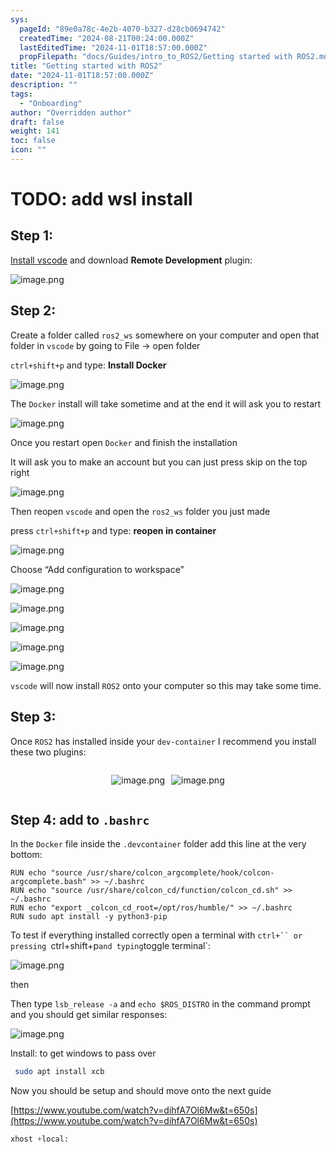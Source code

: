 ```yaml
---
sys:
  pageId: "89e0a78c-4e2b-4070-b327-d28cb0694742"
  createdTime: "2024-08-21T00:24:00.000Z"
  lastEditedTime: "2024-11-01T18:57:00.000Z"
  propFilepath: "docs/Guides/intro_to_ROS2/Getting started with ROS2.md"
title: "Getting started with ROS2"
date: "2024-11-01T18:57:00.000Z"
description: ""
tags:
  - "Onboarding"
author: "Overridden author"
draft: false
weight: 141
toc: false
icon: ""
---
```


# TODO: add wsl install

## Step 1:

[Install vscode](https://code.visualstudio.com/download) and download **Remote Development** plugin:

![image.png](https://prod-files-secure.s3.us-west-2.amazonaws.com/d518164a-d88e-44d1-a4ee-3adb3bd8bce0/efb52993-1881-4a40-b95e-6f020334f022/image.png?X-Amz-Algorithm=AWS4-HMAC-SHA256&X-Amz-Content-Sha256=UNSIGNED-PAYLOAD&X-Amz-Credential=ASIAZI2LB466WBOIPNH4%2F20250203%2Fus-west-2%2Fs3%2Faws4_request&X-Amz-Date=20250203T131445Z&X-Amz-Expires=3600&X-Amz-Security-Token=IQoJb3JpZ2luX2VjEP3%2F%2F%2F%2F%2F%2F%2F%2F%2F%2FwEaCXVzLXdlc3QtMiJHMEUCIQD81onYizLUhpi9s39OZ%2BktkO%2Bj%2BC8qJnmRDScyY5SSCQIgFdtR2nzTu5F3yXFkQBV1PkDK5zLaNPB6ohx96uTE0Ooq%2FwMIFhAAGgw2Mzc0MjMxODM4MDUiDAq8GVZMBkg69%2F0awircA1M%2F2Mou8LgRemYwFjoO7Zd2If3%2FzfmHHHAhd1h0Bb2jgCa8tspqKfsidwOlYnabi3i9RBDAWAz8hiZwR1YZ48tlqdljX2RS09FcmpGhGwLCkoqH%2FMe%2F2PImsCEfTBlBfMMNK1JZGUCoQJp%2FNbFpDRWXqaUWUhRO7h2D3B0SW1Kfj2BsKAfxkBv%2B0Yc0XvNHFvnmvdhXJUHGjcjRfCx%2BVq4VOM%2Bn6Mn%2F1jL8MLITKirzWgX%2BpBVPqaV9pLIyHJMnLWK4k3MduALhEHv%2FF4wCERskV5OGowk8wk7wD0rLzkgiJcAYJAVAQr%2BJ3VO4Dgvs5XumoUGzTXY7kpAtk4h9WfbXeTTeBZnt4F%2Bmqv55Ky4IN63OVd0qJDnEc4Dh3BImft4fFQiG8bZdC2nLf7w2yMpu8kAVRdpkbeiHq%2FSLdD6c9NUYqzwIBUiZMMn3Drn3EsRzhaNeErjce9Aq7KBd1h9ngYd9LpLvG2Ho6XiK9sKv9Axkv4xlCRcg92H5A9Cs2jFJTtwl3s%2BG5kwHrTFxpsx1WLYHPIUTqTgsUQGfxe5KIdyK5rP4dBIPnMsvKhFvzG31h%2BXaZ7zNQYhvkHjtIoQwPNlrS0XndLMeWaT7UZVfJVioAGkbAvLcs8wWML%2Fygr0GOqUBAQvIzNGtJEujXvaPWBsuQbJ3PSZCv6xwossMZozg0S2adDWEAZ23RYBAoh%2F691LqfBCQTynCp8%2B7y3%2F%2BYiDJLyjcKGn3%2FFKrWpAbDleOL4oioMHB7hRpKzNrfDQ%2Bj9zm9WEdV7mwDrggyY9YPWxbQwzacCloHkzSNccVi9wmn3wkAEWSOXLpkzuYUCe15FbZz%2BZ2dpW0BMHejefTSf00oL%2BPFsUf&X-Amz-Signature=e93106b93cae717521ae38b1c7aefaa1b6e0fb3218e233b065752c4eca37094d&X-Amz-SignedHeaders=host&x-id=GetObject)

## Step 2:

Create a folder called `ros2_ws` somewhere on your computer and open that folder in `vscode` by going to File → open folder 

`ctrl+shift+p` and type: **Install Docker**

![image.png](https://prod-files-secure.s3.us-west-2.amazonaws.com/d518164a-d88e-44d1-a4ee-3adb3bd8bce0/2269dc0e-1cd5-47ff-bceb-c04ad9b2eab0/image.png?X-Amz-Algorithm=AWS4-HMAC-SHA256&X-Amz-Content-Sha256=UNSIGNED-PAYLOAD&X-Amz-Credential=ASIAZI2LB466WBOIPNH4%2F20250203%2Fus-west-2%2Fs3%2Faws4_request&X-Amz-Date=20250203T131445Z&X-Amz-Expires=3600&X-Amz-Security-Token=IQoJb3JpZ2luX2VjEP3%2F%2F%2F%2F%2F%2F%2F%2F%2F%2FwEaCXVzLXdlc3QtMiJHMEUCIQD81onYizLUhpi9s39OZ%2BktkO%2Bj%2BC8qJnmRDScyY5SSCQIgFdtR2nzTu5F3yXFkQBV1PkDK5zLaNPB6ohx96uTE0Ooq%2FwMIFhAAGgw2Mzc0MjMxODM4MDUiDAq8GVZMBkg69%2F0awircA1M%2F2Mou8LgRemYwFjoO7Zd2If3%2FzfmHHHAhd1h0Bb2jgCa8tspqKfsidwOlYnabi3i9RBDAWAz8hiZwR1YZ48tlqdljX2RS09FcmpGhGwLCkoqH%2FMe%2F2PImsCEfTBlBfMMNK1JZGUCoQJp%2FNbFpDRWXqaUWUhRO7h2D3B0SW1Kfj2BsKAfxkBv%2B0Yc0XvNHFvnmvdhXJUHGjcjRfCx%2BVq4VOM%2Bn6Mn%2F1jL8MLITKirzWgX%2BpBVPqaV9pLIyHJMnLWK4k3MduALhEHv%2FF4wCERskV5OGowk8wk7wD0rLzkgiJcAYJAVAQr%2BJ3VO4Dgvs5XumoUGzTXY7kpAtk4h9WfbXeTTeBZnt4F%2Bmqv55Ky4IN63OVd0qJDnEc4Dh3BImft4fFQiG8bZdC2nLf7w2yMpu8kAVRdpkbeiHq%2FSLdD6c9NUYqzwIBUiZMMn3Drn3EsRzhaNeErjce9Aq7KBd1h9ngYd9LpLvG2Ho6XiK9sKv9Axkv4xlCRcg92H5A9Cs2jFJTtwl3s%2BG5kwHrTFxpsx1WLYHPIUTqTgsUQGfxe5KIdyK5rP4dBIPnMsvKhFvzG31h%2BXaZ7zNQYhvkHjtIoQwPNlrS0XndLMeWaT7UZVfJVioAGkbAvLcs8wWML%2Fygr0GOqUBAQvIzNGtJEujXvaPWBsuQbJ3PSZCv6xwossMZozg0S2adDWEAZ23RYBAoh%2F691LqfBCQTynCp8%2B7y3%2F%2BYiDJLyjcKGn3%2FFKrWpAbDleOL4oioMHB7hRpKzNrfDQ%2Bj9zm9WEdV7mwDrggyY9YPWxbQwzacCloHkzSNccVi9wmn3wkAEWSOXLpkzuYUCe15FbZz%2BZ2dpW0BMHejefTSf00oL%2BPFsUf&X-Amz-Signature=7efb9927a05393f05011714215d2ceb712250aa89ca16ddf5ef836b96323c427&X-Amz-SignedHeaders=host&x-id=GetObject)

The `Docker` install will take sometime and at the end it will ask you to restart

![image.png](https://prod-files-secure.s3.us-west-2.amazonaws.com/d518164a-d88e-44d1-a4ee-3adb3bd8bce0/ed233f78-be33-4b1f-b89c-9c346c0e961e/image.png?X-Amz-Algorithm=AWS4-HMAC-SHA256&X-Amz-Content-Sha256=UNSIGNED-PAYLOAD&X-Amz-Credential=ASIAZI2LB466WBOIPNH4%2F20250203%2Fus-west-2%2Fs3%2Faws4_request&X-Amz-Date=20250203T131445Z&X-Amz-Expires=3600&X-Amz-Security-Token=IQoJb3JpZ2luX2VjEP3%2F%2F%2F%2F%2F%2F%2F%2F%2F%2FwEaCXVzLXdlc3QtMiJHMEUCIQD81onYizLUhpi9s39OZ%2BktkO%2Bj%2BC8qJnmRDScyY5SSCQIgFdtR2nzTu5F3yXFkQBV1PkDK5zLaNPB6ohx96uTE0Ooq%2FwMIFhAAGgw2Mzc0MjMxODM4MDUiDAq8GVZMBkg69%2F0awircA1M%2F2Mou8LgRemYwFjoO7Zd2If3%2FzfmHHHAhd1h0Bb2jgCa8tspqKfsidwOlYnabi3i9RBDAWAz8hiZwR1YZ48tlqdljX2RS09FcmpGhGwLCkoqH%2FMe%2F2PImsCEfTBlBfMMNK1JZGUCoQJp%2FNbFpDRWXqaUWUhRO7h2D3B0SW1Kfj2BsKAfxkBv%2B0Yc0XvNHFvnmvdhXJUHGjcjRfCx%2BVq4VOM%2Bn6Mn%2F1jL8MLITKirzWgX%2BpBVPqaV9pLIyHJMnLWK4k3MduALhEHv%2FF4wCERskV5OGowk8wk7wD0rLzkgiJcAYJAVAQr%2BJ3VO4Dgvs5XumoUGzTXY7kpAtk4h9WfbXeTTeBZnt4F%2Bmqv55Ky4IN63OVd0qJDnEc4Dh3BImft4fFQiG8bZdC2nLf7w2yMpu8kAVRdpkbeiHq%2FSLdD6c9NUYqzwIBUiZMMn3Drn3EsRzhaNeErjce9Aq7KBd1h9ngYd9LpLvG2Ho6XiK9sKv9Axkv4xlCRcg92H5A9Cs2jFJTtwl3s%2BG5kwHrTFxpsx1WLYHPIUTqTgsUQGfxe5KIdyK5rP4dBIPnMsvKhFvzG31h%2BXaZ7zNQYhvkHjtIoQwPNlrS0XndLMeWaT7UZVfJVioAGkbAvLcs8wWML%2Fygr0GOqUBAQvIzNGtJEujXvaPWBsuQbJ3PSZCv6xwossMZozg0S2adDWEAZ23RYBAoh%2F691LqfBCQTynCp8%2B7y3%2F%2BYiDJLyjcKGn3%2FFKrWpAbDleOL4oioMHB7hRpKzNrfDQ%2Bj9zm9WEdV7mwDrggyY9YPWxbQwzacCloHkzSNccVi9wmn3wkAEWSOXLpkzuYUCe15FbZz%2BZ2dpW0BMHejefTSf00oL%2BPFsUf&X-Amz-Signature=11b5b7b8a6ffa95447d857ce431373e6db4a55ea1eeba8e13a00844100000aad&X-Amz-SignedHeaders=host&x-id=GetObject)

Once you restart open `Docker` and finish the installation

It will ask you to make an account but you can just press skip on the top right

![image.png](https://prod-files-secure.s3.us-west-2.amazonaws.com/d518164a-d88e-44d1-a4ee-3adb3bd8bce0/21010ad9-1659-4fd9-9f59-9932a09b2a3d/image.png?X-Amz-Algorithm=AWS4-HMAC-SHA256&X-Amz-Content-Sha256=UNSIGNED-PAYLOAD&X-Amz-Credential=ASIAZI2LB466WBOIPNH4%2F20250203%2Fus-west-2%2Fs3%2Faws4_request&X-Amz-Date=20250203T131445Z&X-Amz-Expires=3600&X-Amz-Security-Token=IQoJb3JpZ2luX2VjEP3%2F%2F%2F%2F%2F%2F%2F%2F%2F%2FwEaCXVzLXdlc3QtMiJHMEUCIQD81onYizLUhpi9s39OZ%2BktkO%2Bj%2BC8qJnmRDScyY5SSCQIgFdtR2nzTu5F3yXFkQBV1PkDK5zLaNPB6ohx96uTE0Ooq%2FwMIFhAAGgw2Mzc0MjMxODM4MDUiDAq8GVZMBkg69%2F0awircA1M%2F2Mou8LgRemYwFjoO7Zd2If3%2FzfmHHHAhd1h0Bb2jgCa8tspqKfsidwOlYnabi3i9RBDAWAz8hiZwR1YZ48tlqdljX2RS09FcmpGhGwLCkoqH%2FMe%2F2PImsCEfTBlBfMMNK1JZGUCoQJp%2FNbFpDRWXqaUWUhRO7h2D3B0SW1Kfj2BsKAfxkBv%2B0Yc0XvNHFvnmvdhXJUHGjcjRfCx%2BVq4VOM%2Bn6Mn%2F1jL8MLITKirzWgX%2BpBVPqaV9pLIyHJMnLWK4k3MduALhEHv%2FF4wCERskV5OGowk8wk7wD0rLzkgiJcAYJAVAQr%2BJ3VO4Dgvs5XumoUGzTXY7kpAtk4h9WfbXeTTeBZnt4F%2Bmqv55Ky4IN63OVd0qJDnEc4Dh3BImft4fFQiG8bZdC2nLf7w2yMpu8kAVRdpkbeiHq%2FSLdD6c9NUYqzwIBUiZMMn3Drn3EsRzhaNeErjce9Aq7KBd1h9ngYd9LpLvG2Ho6XiK9sKv9Axkv4xlCRcg92H5A9Cs2jFJTtwl3s%2BG5kwHrTFxpsx1WLYHPIUTqTgsUQGfxe5KIdyK5rP4dBIPnMsvKhFvzG31h%2BXaZ7zNQYhvkHjtIoQwPNlrS0XndLMeWaT7UZVfJVioAGkbAvLcs8wWML%2Fygr0GOqUBAQvIzNGtJEujXvaPWBsuQbJ3PSZCv6xwossMZozg0S2adDWEAZ23RYBAoh%2F691LqfBCQTynCp8%2B7y3%2F%2BYiDJLyjcKGn3%2FFKrWpAbDleOL4oioMHB7hRpKzNrfDQ%2Bj9zm9WEdV7mwDrggyY9YPWxbQwzacCloHkzSNccVi9wmn3wkAEWSOXLpkzuYUCe15FbZz%2BZ2dpW0BMHejefTSf00oL%2BPFsUf&X-Amz-Signature=b2568912f9f832a659e4f4ac301eb35408a3a7aa274b3614738ccb50e49e2a5d&X-Amz-SignedHeaders=host&x-id=GetObject)

Then reopen `vscode` and open the `ros2_ws` folder you just made

press `ctrl+shift+p` and type: **reopen in container**

![image.png](https://prod-files-secure.s3.us-west-2.amazonaws.com/d518164a-d88e-44d1-a4ee-3adb3bd8bce0/4e93b8c2-41ad-488c-8095-c74205196118/image.png?X-Amz-Algorithm=AWS4-HMAC-SHA256&X-Amz-Content-Sha256=UNSIGNED-PAYLOAD&X-Amz-Credential=ASIAZI2LB466WBOIPNH4%2F20250203%2Fus-west-2%2Fs3%2Faws4_request&X-Amz-Date=20250203T131445Z&X-Amz-Expires=3600&X-Amz-Security-Token=IQoJb3JpZ2luX2VjEP3%2F%2F%2F%2F%2F%2F%2F%2F%2F%2FwEaCXVzLXdlc3QtMiJHMEUCIQD81onYizLUhpi9s39OZ%2BktkO%2Bj%2BC8qJnmRDScyY5SSCQIgFdtR2nzTu5F3yXFkQBV1PkDK5zLaNPB6ohx96uTE0Ooq%2FwMIFhAAGgw2Mzc0MjMxODM4MDUiDAq8GVZMBkg69%2F0awircA1M%2F2Mou8LgRemYwFjoO7Zd2If3%2FzfmHHHAhd1h0Bb2jgCa8tspqKfsidwOlYnabi3i9RBDAWAz8hiZwR1YZ48tlqdljX2RS09FcmpGhGwLCkoqH%2FMe%2F2PImsCEfTBlBfMMNK1JZGUCoQJp%2FNbFpDRWXqaUWUhRO7h2D3B0SW1Kfj2BsKAfxkBv%2B0Yc0XvNHFvnmvdhXJUHGjcjRfCx%2BVq4VOM%2Bn6Mn%2F1jL8MLITKirzWgX%2BpBVPqaV9pLIyHJMnLWK4k3MduALhEHv%2FF4wCERskV5OGowk8wk7wD0rLzkgiJcAYJAVAQr%2BJ3VO4Dgvs5XumoUGzTXY7kpAtk4h9WfbXeTTeBZnt4F%2Bmqv55Ky4IN63OVd0qJDnEc4Dh3BImft4fFQiG8bZdC2nLf7w2yMpu8kAVRdpkbeiHq%2FSLdD6c9NUYqzwIBUiZMMn3Drn3EsRzhaNeErjce9Aq7KBd1h9ngYd9LpLvG2Ho6XiK9sKv9Axkv4xlCRcg92H5A9Cs2jFJTtwl3s%2BG5kwHrTFxpsx1WLYHPIUTqTgsUQGfxe5KIdyK5rP4dBIPnMsvKhFvzG31h%2BXaZ7zNQYhvkHjtIoQwPNlrS0XndLMeWaT7UZVfJVioAGkbAvLcs8wWML%2Fygr0GOqUBAQvIzNGtJEujXvaPWBsuQbJ3PSZCv6xwossMZozg0S2adDWEAZ23RYBAoh%2F691LqfBCQTynCp8%2B7y3%2F%2BYiDJLyjcKGn3%2FFKrWpAbDleOL4oioMHB7hRpKzNrfDQ%2Bj9zm9WEdV7mwDrggyY9YPWxbQwzacCloHkzSNccVi9wmn3wkAEWSOXLpkzuYUCe15FbZz%2BZ2dpW0BMHejefTSf00oL%2BPFsUf&X-Amz-Signature=cbe13092e79c7a84c94194f9b07e4829cf96ef5969bbcba8349981c09c9cad84&X-Amz-SignedHeaders=host&x-id=GetObject)

Choose “Add configuration to workspace”

![image.png](https://prod-files-secure.s3.us-west-2.amazonaws.com/d518164a-d88e-44d1-a4ee-3adb3bd8bce0/9560b282-5060-4989-ba37-97e7b2c22476/image.png?X-Amz-Algorithm=AWS4-HMAC-SHA256&X-Amz-Content-Sha256=UNSIGNED-PAYLOAD&X-Amz-Credential=ASIAZI2LB466WBOIPNH4%2F20250203%2Fus-west-2%2Fs3%2Faws4_request&X-Amz-Date=20250203T131445Z&X-Amz-Expires=3600&X-Amz-Security-Token=IQoJb3JpZ2luX2VjEP3%2F%2F%2F%2F%2F%2F%2F%2F%2F%2FwEaCXVzLXdlc3QtMiJHMEUCIQD81onYizLUhpi9s39OZ%2BktkO%2Bj%2BC8qJnmRDScyY5SSCQIgFdtR2nzTu5F3yXFkQBV1PkDK5zLaNPB6ohx96uTE0Ooq%2FwMIFhAAGgw2Mzc0MjMxODM4MDUiDAq8GVZMBkg69%2F0awircA1M%2F2Mou8LgRemYwFjoO7Zd2If3%2FzfmHHHAhd1h0Bb2jgCa8tspqKfsidwOlYnabi3i9RBDAWAz8hiZwR1YZ48tlqdljX2RS09FcmpGhGwLCkoqH%2FMe%2F2PImsCEfTBlBfMMNK1JZGUCoQJp%2FNbFpDRWXqaUWUhRO7h2D3B0SW1Kfj2BsKAfxkBv%2B0Yc0XvNHFvnmvdhXJUHGjcjRfCx%2BVq4VOM%2Bn6Mn%2F1jL8MLITKirzWgX%2BpBVPqaV9pLIyHJMnLWK4k3MduALhEHv%2FF4wCERskV5OGowk8wk7wD0rLzkgiJcAYJAVAQr%2BJ3VO4Dgvs5XumoUGzTXY7kpAtk4h9WfbXeTTeBZnt4F%2Bmqv55Ky4IN63OVd0qJDnEc4Dh3BImft4fFQiG8bZdC2nLf7w2yMpu8kAVRdpkbeiHq%2FSLdD6c9NUYqzwIBUiZMMn3Drn3EsRzhaNeErjce9Aq7KBd1h9ngYd9LpLvG2Ho6XiK9sKv9Axkv4xlCRcg92H5A9Cs2jFJTtwl3s%2BG5kwHrTFxpsx1WLYHPIUTqTgsUQGfxe5KIdyK5rP4dBIPnMsvKhFvzG31h%2BXaZ7zNQYhvkHjtIoQwPNlrS0XndLMeWaT7UZVfJVioAGkbAvLcs8wWML%2Fygr0GOqUBAQvIzNGtJEujXvaPWBsuQbJ3PSZCv6xwossMZozg0S2adDWEAZ23RYBAoh%2F691LqfBCQTynCp8%2B7y3%2F%2BYiDJLyjcKGn3%2FFKrWpAbDleOL4oioMHB7hRpKzNrfDQ%2Bj9zm9WEdV7mwDrggyY9YPWxbQwzacCloHkzSNccVi9wmn3wkAEWSOXLpkzuYUCe15FbZz%2BZ2dpW0BMHejefTSf00oL%2BPFsUf&X-Amz-Signature=14929540b16cfcffd80f26cfb65bb0e1505989f035c0634b52630039ef8f0029&X-Amz-SignedHeaders=host&x-id=GetObject)

![image.png](https://prod-files-secure.s3.us-west-2.amazonaws.com/d518164a-d88e-44d1-a4ee-3adb3bd8bce0/2ee63f81-886b-48e8-a553-dc6e5eac99e4/image.png?X-Amz-Algorithm=AWS4-HMAC-SHA256&X-Amz-Content-Sha256=UNSIGNED-PAYLOAD&X-Amz-Credential=ASIAZI2LB466WBOIPNH4%2F20250203%2Fus-west-2%2Fs3%2Faws4_request&X-Amz-Date=20250203T131445Z&X-Amz-Expires=3600&X-Amz-Security-Token=IQoJb3JpZ2luX2VjEP3%2F%2F%2F%2F%2F%2F%2F%2F%2F%2FwEaCXVzLXdlc3QtMiJHMEUCIQD81onYizLUhpi9s39OZ%2BktkO%2Bj%2BC8qJnmRDScyY5SSCQIgFdtR2nzTu5F3yXFkQBV1PkDK5zLaNPB6ohx96uTE0Ooq%2FwMIFhAAGgw2Mzc0MjMxODM4MDUiDAq8GVZMBkg69%2F0awircA1M%2F2Mou8LgRemYwFjoO7Zd2If3%2FzfmHHHAhd1h0Bb2jgCa8tspqKfsidwOlYnabi3i9RBDAWAz8hiZwR1YZ48tlqdljX2RS09FcmpGhGwLCkoqH%2FMe%2F2PImsCEfTBlBfMMNK1JZGUCoQJp%2FNbFpDRWXqaUWUhRO7h2D3B0SW1Kfj2BsKAfxkBv%2B0Yc0XvNHFvnmvdhXJUHGjcjRfCx%2BVq4VOM%2Bn6Mn%2F1jL8MLITKirzWgX%2BpBVPqaV9pLIyHJMnLWK4k3MduALhEHv%2FF4wCERskV5OGowk8wk7wD0rLzkgiJcAYJAVAQr%2BJ3VO4Dgvs5XumoUGzTXY7kpAtk4h9WfbXeTTeBZnt4F%2Bmqv55Ky4IN63OVd0qJDnEc4Dh3BImft4fFQiG8bZdC2nLf7w2yMpu8kAVRdpkbeiHq%2FSLdD6c9NUYqzwIBUiZMMn3Drn3EsRzhaNeErjce9Aq7KBd1h9ngYd9LpLvG2Ho6XiK9sKv9Axkv4xlCRcg92H5A9Cs2jFJTtwl3s%2BG5kwHrTFxpsx1WLYHPIUTqTgsUQGfxe5KIdyK5rP4dBIPnMsvKhFvzG31h%2BXaZ7zNQYhvkHjtIoQwPNlrS0XndLMeWaT7UZVfJVioAGkbAvLcs8wWML%2Fygr0GOqUBAQvIzNGtJEujXvaPWBsuQbJ3PSZCv6xwossMZozg0S2adDWEAZ23RYBAoh%2F691LqfBCQTynCp8%2B7y3%2F%2BYiDJLyjcKGn3%2FFKrWpAbDleOL4oioMHB7hRpKzNrfDQ%2Bj9zm9WEdV7mwDrggyY9YPWxbQwzacCloHkzSNccVi9wmn3wkAEWSOXLpkzuYUCe15FbZz%2BZ2dpW0BMHejefTSf00oL%2BPFsUf&X-Amz-Signature=593ef2023b12add2b4085585d6a4aa08f3d3f4049b146beaa163cf71bb0da5b3&X-Amz-SignedHeaders=host&x-id=GetObject)

![image.png](https://prod-files-secure.s3.us-west-2.amazonaws.com/d518164a-d88e-44d1-a4ee-3adb3bd8bce0/ae1580b2-b048-407e-aed9-b584224a7a04/image.png?X-Amz-Algorithm=AWS4-HMAC-SHA256&X-Amz-Content-Sha256=UNSIGNED-PAYLOAD&X-Amz-Credential=ASIAZI2LB466WBOIPNH4%2F20250203%2Fus-west-2%2Fs3%2Faws4_request&X-Amz-Date=20250203T131445Z&X-Amz-Expires=3600&X-Amz-Security-Token=IQoJb3JpZ2luX2VjEP3%2F%2F%2F%2F%2F%2F%2F%2F%2F%2FwEaCXVzLXdlc3QtMiJHMEUCIQD81onYizLUhpi9s39OZ%2BktkO%2Bj%2BC8qJnmRDScyY5SSCQIgFdtR2nzTu5F3yXFkQBV1PkDK5zLaNPB6ohx96uTE0Ooq%2FwMIFhAAGgw2Mzc0MjMxODM4MDUiDAq8GVZMBkg69%2F0awircA1M%2F2Mou8LgRemYwFjoO7Zd2If3%2FzfmHHHAhd1h0Bb2jgCa8tspqKfsidwOlYnabi3i9RBDAWAz8hiZwR1YZ48tlqdljX2RS09FcmpGhGwLCkoqH%2FMe%2F2PImsCEfTBlBfMMNK1JZGUCoQJp%2FNbFpDRWXqaUWUhRO7h2D3B0SW1Kfj2BsKAfxkBv%2B0Yc0XvNHFvnmvdhXJUHGjcjRfCx%2BVq4VOM%2Bn6Mn%2F1jL8MLITKirzWgX%2BpBVPqaV9pLIyHJMnLWK4k3MduALhEHv%2FF4wCERskV5OGowk8wk7wD0rLzkgiJcAYJAVAQr%2BJ3VO4Dgvs5XumoUGzTXY7kpAtk4h9WfbXeTTeBZnt4F%2Bmqv55Ky4IN63OVd0qJDnEc4Dh3BImft4fFQiG8bZdC2nLf7w2yMpu8kAVRdpkbeiHq%2FSLdD6c9NUYqzwIBUiZMMn3Drn3EsRzhaNeErjce9Aq7KBd1h9ngYd9LpLvG2Ho6XiK9sKv9Axkv4xlCRcg92H5A9Cs2jFJTtwl3s%2BG5kwHrTFxpsx1WLYHPIUTqTgsUQGfxe5KIdyK5rP4dBIPnMsvKhFvzG31h%2BXaZ7zNQYhvkHjtIoQwPNlrS0XndLMeWaT7UZVfJVioAGkbAvLcs8wWML%2Fygr0GOqUBAQvIzNGtJEujXvaPWBsuQbJ3PSZCv6xwossMZozg0S2adDWEAZ23RYBAoh%2F691LqfBCQTynCp8%2B7y3%2F%2BYiDJLyjcKGn3%2FFKrWpAbDleOL4oioMHB7hRpKzNrfDQ%2Bj9zm9WEdV7mwDrggyY9YPWxbQwzacCloHkzSNccVi9wmn3wkAEWSOXLpkzuYUCe15FbZz%2BZ2dpW0BMHejefTSf00oL%2BPFsUf&X-Amz-Signature=c095954b04bd6f06637d1b6b993cd059544b472d9b5dacac49e32c68ae5ad723&X-Amz-SignedHeaders=host&x-id=GetObject)

![image.png](https://prod-files-secure.s3.us-west-2.amazonaws.com/d518164a-d88e-44d1-a4ee-3adb3bd8bce0/53255b28-f75e-430f-b9e3-c0ac8577e42b/image.png?X-Amz-Algorithm=AWS4-HMAC-SHA256&X-Amz-Content-Sha256=UNSIGNED-PAYLOAD&X-Amz-Credential=ASIAZI2LB466WBOIPNH4%2F20250203%2Fus-west-2%2Fs3%2Faws4_request&X-Amz-Date=20250203T131445Z&X-Amz-Expires=3600&X-Amz-Security-Token=IQoJb3JpZ2luX2VjEP3%2F%2F%2F%2F%2F%2F%2F%2F%2F%2FwEaCXVzLXdlc3QtMiJHMEUCIQD81onYizLUhpi9s39OZ%2BktkO%2Bj%2BC8qJnmRDScyY5SSCQIgFdtR2nzTu5F3yXFkQBV1PkDK5zLaNPB6ohx96uTE0Ooq%2FwMIFhAAGgw2Mzc0MjMxODM4MDUiDAq8GVZMBkg69%2F0awircA1M%2F2Mou8LgRemYwFjoO7Zd2If3%2FzfmHHHAhd1h0Bb2jgCa8tspqKfsidwOlYnabi3i9RBDAWAz8hiZwR1YZ48tlqdljX2RS09FcmpGhGwLCkoqH%2FMe%2F2PImsCEfTBlBfMMNK1JZGUCoQJp%2FNbFpDRWXqaUWUhRO7h2D3B0SW1Kfj2BsKAfxkBv%2B0Yc0XvNHFvnmvdhXJUHGjcjRfCx%2BVq4VOM%2Bn6Mn%2F1jL8MLITKirzWgX%2BpBVPqaV9pLIyHJMnLWK4k3MduALhEHv%2FF4wCERskV5OGowk8wk7wD0rLzkgiJcAYJAVAQr%2BJ3VO4Dgvs5XumoUGzTXY7kpAtk4h9WfbXeTTeBZnt4F%2Bmqv55Ky4IN63OVd0qJDnEc4Dh3BImft4fFQiG8bZdC2nLf7w2yMpu8kAVRdpkbeiHq%2FSLdD6c9NUYqzwIBUiZMMn3Drn3EsRzhaNeErjce9Aq7KBd1h9ngYd9LpLvG2Ho6XiK9sKv9Axkv4xlCRcg92H5A9Cs2jFJTtwl3s%2BG5kwHrTFxpsx1WLYHPIUTqTgsUQGfxe5KIdyK5rP4dBIPnMsvKhFvzG31h%2BXaZ7zNQYhvkHjtIoQwPNlrS0XndLMeWaT7UZVfJVioAGkbAvLcs8wWML%2Fygr0GOqUBAQvIzNGtJEujXvaPWBsuQbJ3PSZCv6xwossMZozg0S2adDWEAZ23RYBAoh%2F691LqfBCQTynCp8%2B7y3%2F%2BYiDJLyjcKGn3%2FFKrWpAbDleOL4oioMHB7hRpKzNrfDQ%2Bj9zm9WEdV7mwDrggyY9YPWxbQwzacCloHkzSNccVi9wmn3wkAEWSOXLpkzuYUCe15FbZz%2BZ2dpW0BMHejefTSf00oL%2BPFsUf&X-Amz-Signature=05cca26f5a8884453d3c7f71015ab33f1087250fa7153f35ddd71ee241958f02&X-Amz-SignedHeaders=host&x-id=GetObject)

![image.png](https://prod-files-secure.s3.us-west-2.amazonaws.com/d518164a-d88e-44d1-a4ee-3adb3bd8bce0/7c562767-5af9-4ffb-97d1-327bcdf4ee00/image.png?X-Amz-Algorithm=AWS4-HMAC-SHA256&X-Amz-Content-Sha256=UNSIGNED-PAYLOAD&X-Amz-Credential=ASIAZI2LB466WBOIPNH4%2F20250203%2Fus-west-2%2Fs3%2Faws4_request&X-Amz-Date=20250203T131445Z&X-Amz-Expires=3600&X-Amz-Security-Token=IQoJb3JpZ2luX2VjEP3%2F%2F%2F%2F%2F%2F%2F%2F%2F%2FwEaCXVzLXdlc3QtMiJHMEUCIQD81onYizLUhpi9s39OZ%2BktkO%2Bj%2BC8qJnmRDScyY5SSCQIgFdtR2nzTu5F3yXFkQBV1PkDK5zLaNPB6ohx96uTE0Ooq%2FwMIFhAAGgw2Mzc0MjMxODM4MDUiDAq8GVZMBkg69%2F0awircA1M%2F2Mou8LgRemYwFjoO7Zd2If3%2FzfmHHHAhd1h0Bb2jgCa8tspqKfsidwOlYnabi3i9RBDAWAz8hiZwR1YZ48tlqdljX2RS09FcmpGhGwLCkoqH%2FMe%2F2PImsCEfTBlBfMMNK1JZGUCoQJp%2FNbFpDRWXqaUWUhRO7h2D3B0SW1Kfj2BsKAfxkBv%2B0Yc0XvNHFvnmvdhXJUHGjcjRfCx%2BVq4VOM%2Bn6Mn%2F1jL8MLITKirzWgX%2BpBVPqaV9pLIyHJMnLWK4k3MduALhEHv%2FF4wCERskV5OGowk8wk7wD0rLzkgiJcAYJAVAQr%2BJ3VO4Dgvs5XumoUGzTXY7kpAtk4h9WfbXeTTeBZnt4F%2Bmqv55Ky4IN63OVd0qJDnEc4Dh3BImft4fFQiG8bZdC2nLf7w2yMpu8kAVRdpkbeiHq%2FSLdD6c9NUYqzwIBUiZMMn3Drn3EsRzhaNeErjce9Aq7KBd1h9ngYd9LpLvG2Ho6XiK9sKv9Axkv4xlCRcg92H5A9Cs2jFJTtwl3s%2BG5kwHrTFxpsx1WLYHPIUTqTgsUQGfxe5KIdyK5rP4dBIPnMsvKhFvzG31h%2BXaZ7zNQYhvkHjtIoQwPNlrS0XndLMeWaT7UZVfJVioAGkbAvLcs8wWML%2Fygr0GOqUBAQvIzNGtJEujXvaPWBsuQbJ3PSZCv6xwossMZozg0S2adDWEAZ23RYBAoh%2F691LqfBCQTynCp8%2B7y3%2F%2BYiDJLyjcKGn3%2FFKrWpAbDleOL4oioMHB7hRpKzNrfDQ%2Bj9zm9WEdV7mwDrggyY9YPWxbQwzacCloHkzSNccVi9wmn3wkAEWSOXLpkzuYUCe15FbZz%2BZ2dpW0BMHejefTSf00oL%2BPFsUf&X-Amz-Signature=cd9558bbc61233eb3f82d16bccb3333e2a3aa39a0d7bd4f18da40604fb565321&X-Amz-SignedHeaders=host&x-id=GetObject)

`vscode` will now install `ROS2` onto your computer so this may take some time.

## Step 3:

Once `ROS2` has installed inside your `dev-container` I recommend you install these two plugins:

<div style="display: flex;flex-direction: row; column-gap:10px; max-width: 630px;justify-content: center;">
<div>

![image.png](https://prod-files-secure.s3.us-west-2.amazonaws.com/d518164a-d88e-44d1-a4ee-3adb3bd8bce0/3fc3d550-5a54-4ba1-ba6b-faa01cdb7369/image.png?X-Amz-Algorithm=AWS4-HMAC-SHA256&X-Amz-Content-Sha256=UNSIGNED-PAYLOAD&X-Amz-Credential=ASIAZI2LB4663EYPDR5X%2F20250203%2Fus-west-2%2Fs3%2Faws4_request&X-Amz-Date=20250203T131449Z&X-Amz-Expires=3600&X-Amz-Security-Token=IQoJb3JpZ2luX2VjEP3%2F%2F%2F%2F%2F%2F%2F%2F%2F%2FwEaCXVzLXdlc3QtMiJHMEUCIBJI5lpA5NsZ0OiWB7RLShPxj9zl%2FbXE5S1vXNasR9IbAiEApmxaOkh6KBJMxyNF5WNRzK2cVg0LSDDDDhpUsHkkxk0q%2FwMIFhAAGgw2Mzc0MjMxODM4MDUiDDw2C6ZnjB91dX9zpSrcAzxUlrAr02WvQ0x5J9APHMeyt9qMzBjFCMCiHpMcb2IoqjbFZXjtpCV59OHin0auhxPGoHzIAWpnRRdhnNOln4TYpLafNzpPXP%2FHUK1rwUi%2BFtefZoB3IrrTGAFpz0Qr7iZoYVwIgO%2Bud9gzzQjtBv4hitLVwi9J9QgJT1HRjtRKDR8KuC32a0PGooTgT0BMf%2BygWc5UAIl7X%2BXRjMhst6bw9EJbcOyXZxEYJJe%2B4STKS%2B%2FB1IZrpk4mm%2BNwKkPNai60%2BfsnOy8ygbQwFTu4Q0gmzdyzaj%2BHdiiKVISMOe7xSr1UPzKa7XLvAj8Uwss8aL9AF2Jzp6UsoPOqq871nBbfdN6QGyasJtZkbyjWY44xm%2FI3YQTyrPidD8br8fOIlqbjas1BdZliCTBWuohDCXHL9TTtX%2BGeoHc0dKOXTmciKR2AulHOGe65sEIIsX1q3%2FRigw6a2bJt0cgW6ItrCjphfy2E286X8iN8MO9vDZH7UzwhmVKvKU0NVKpENMClLAHM4AyNN8oDzikKBAAd%2Br%2B0gC9S66GnN%2FQKkdsmzzCLo5mr0UONXSrCGWALDJ9uhv0jpJOH9ktYYPUs%2Fy6v%2BIJBkPwpOR4ukSkIz7re252seQDAeX4FYz0AgRgZMNDygr0GOqUBO%2FKJi1IsETwvY26jGU2UrQh71%2BvCckkHYFBHwHummSOzq6Ct8AQS5kxD%2Bh4IUy4%2B2%2FDelLPo8DnLcRz1f4nOfcq3hGSLteIFPIlZgzoXycWIJzgsTd8ImbLjxWEKPFya0FXMGg1IfmwSlEfIisaSGkyJhpvao%2Fkf%2F8vRp5PsZu8axnGpCaIbWW4FYVoFhkfv0KQDS6dwLErH49LoOI5iUfmj0FP5&X-Amz-Signature=2461532e5e568b5f6f30defd933ca7ff6ce6828015e0a2481f7b1e8eff9a4516&X-Amz-SignedHeaders=host&x-id=GetObject)

</div>
<div>

![image.png](https://prod-files-secure.s3.us-west-2.amazonaws.com/d518164a-d88e-44d1-a4ee-3adb3bd8bce0/d994cc66-13c2-4093-a5a3-f84cf4601a82/image.png?X-Amz-Algorithm=AWS4-HMAC-SHA256&X-Amz-Content-Sha256=UNSIGNED-PAYLOAD&X-Amz-Credential=ASIAZI2LB4667KDAF22V%2F20250203%2Fus-west-2%2Fs3%2Faws4_request&X-Amz-Date=20250203T131450Z&X-Amz-Expires=3600&X-Amz-Security-Token=IQoJb3JpZ2luX2VjEP3%2F%2F%2F%2F%2F%2F%2F%2F%2F%2FwEaCXVzLXdlc3QtMiJHMEUCIEo98C2GwRIZ09FaxQjHqU6irbVZME6%2F%2FJEfiWFq3kX7AiEA5geaG5p%2BGhrFmPM2Dpu%2F3iALN2NzTfBCy0%2B%2FyZJ8HxEq%2FwMIFhAAGgw2Mzc0MjMxODM4MDUiDCigo5fVGqIm%2BQRuGSrcA5p5brnAF3hIDMlBIzOgygG1npJWXKujxDQ1rUAv%2F4gQmBkgMmDAzayhVUW2lMdsiOcK2ctXJrlU8nS5eAt%2B153zjjhJISeYZEW6vRCk0XIo1ut8LrElDIsd6O5An0R7rcIbbiugTZl9iRlmp9SnFcQdUy9gfJvbb5Zo%2FIIIaguBoV11ibe4OhY%2BDDe%2FFNe4jXXuve%2BcY45AtOTlKc%2BNVfBIA2FK%2FXy9SilvL69F518xMIFoM3RBSpx6XIVuGYcSj73gMrx9KCoNb3fs%2FJkJAB9kXGuvZ%2BsS6piudR2dZ%2FFu6QsQjOEhwmjPK04IhF3rBYTNg%2B3CFzOODYXydTWVaT5SDL%2Bgw%2BxpO3WXHMeQOnrcMXqRNHBa71gr7MuKZC3sZugMDEw0mn42bcvno5wpjO6bAcT55hAJqamjXkQLj9An1Hs3I7P41r5E%2FWKQ5mztlHAawb6ykihKF355YYnBgz7mm1PptRCeBv9uPKf%2BrawLM%2Fd3qgduyX42R1M2blTj9xYnnYJXFcfZ30dXcoLeVV79KzHOhjS24QuV3BnOLzWOZEe%2BUzl1bm%2B59RI4vhZ0s40ZhsrDECCbz8KLBqchGIDvDkc%2BEQvKyGLaCEcZffnTS212WQBDRo6lbaY7MKnygr0GOqUBWBZQ1auvejjvoe7552lGEhNx9DiIJz%2BWWVcZmepb%2Bd%2F8gYVapyFAqC3QEx%2FP4UN%2BMQjETaE6%2FyHjz9OMWt12SksszZdLM8zdgesZ5XI4TpDDaNmqK4MZZuhLCfcEepxMwzktWl%2BssYdR1cFqQluAEh8NLPUZYLGJuYOnHoQ8eK3ss7nQA%2BQLKMeqeo8BulM2uo0WCPjEA%2FmivR6W8mNPUuRlb8g0&X-Amz-Signature=7b1b2ae9e54269ae9cafec7c5255d857775c573c76ad90d2b4cb64bae53f9160&X-Amz-SignedHeaders=host&x-id=GetObject)

</div>
</div>

## Step 4: add to `.bashrc`

In the `Docker` file inside the `.devcontainer` folder add this line at the very bottom: 

```docker
RUN echo "source /usr/share/colcon_argcomplete/hook/colcon-argcomplete.bash" >> ~/.bashrc
RUN echo "source /usr/share/colcon_cd/function/colcon_cd.sh" >> ~/.bashrc
RUN echo "export _colcon_cd_root=/opt/ros/humble/" >> ~/.bashrc
RUN sudo apt install -y python3-pip 
```

To test if everything installed correctly open a terminal with `ctrl+`` or pressing `ctrl+shift+p` and typing `toggle terminal`:

![image.png](https://prod-files-secure.s3.us-west-2.amazonaws.com/d518164a-d88e-44d1-a4ee-3adb3bd8bce0/6a4943d8-b04e-4c02-9a58-775f3384d1a5/image.png?X-Amz-Algorithm=AWS4-HMAC-SHA256&X-Amz-Content-Sha256=UNSIGNED-PAYLOAD&X-Amz-Credential=ASIAZI2LB466WBOIPNH4%2F20250203%2Fus-west-2%2Fs3%2Faws4_request&X-Amz-Date=20250203T131445Z&X-Amz-Expires=3600&X-Amz-Security-Token=IQoJb3JpZ2luX2VjEP3%2F%2F%2F%2F%2F%2F%2F%2F%2F%2FwEaCXVzLXdlc3QtMiJHMEUCIQD81onYizLUhpi9s39OZ%2BktkO%2Bj%2BC8qJnmRDScyY5SSCQIgFdtR2nzTu5F3yXFkQBV1PkDK5zLaNPB6ohx96uTE0Ooq%2FwMIFhAAGgw2Mzc0MjMxODM4MDUiDAq8GVZMBkg69%2F0awircA1M%2F2Mou8LgRemYwFjoO7Zd2If3%2FzfmHHHAhd1h0Bb2jgCa8tspqKfsidwOlYnabi3i9RBDAWAz8hiZwR1YZ48tlqdljX2RS09FcmpGhGwLCkoqH%2FMe%2F2PImsCEfTBlBfMMNK1JZGUCoQJp%2FNbFpDRWXqaUWUhRO7h2D3B0SW1Kfj2BsKAfxkBv%2B0Yc0XvNHFvnmvdhXJUHGjcjRfCx%2BVq4VOM%2Bn6Mn%2F1jL8MLITKirzWgX%2BpBVPqaV9pLIyHJMnLWK4k3MduALhEHv%2FF4wCERskV5OGowk8wk7wD0rLzkgiJcAYJAVAQr%2BJ3VO4Dgvs5XumoUGzTXY7kpAtk4h9WfbXeTTeBZnt4F%2Bmqv55Ky4IN63OVd0qJDnEc4Dh3BImft4fFQiG8bZdC2nLf7w2yMpu8kAVRdpkbeiHq%2FSLdD6c9NUYqzwIBUiZMMn3Drn3EsRzhaNeErjce9Aq7KBd1h9ngYd9LpLvG2Ho6XiK9sKv9Axkv4xlCRcg92H5A9Cs2jFJTtwl3s%2BG5kwHrTFxpsx1WLYHPIUTqTgsUQGfxe5KIdyK5rP4dBIPnMsvKhFvzG31h%2BXaZ7zNQYhvkHjtIoQwPNlrS0XndLMeWaT7UZVfJVioAGkbAvLcs8wWML%2Fygr0GOqUBAQvIzNGtJEujXvaPWBsuQbJ3PSZCv6xwossMZozg0S2adDWEAZ23RYBAoh%2F691LqfBCQTynCp8%2B7y3%2F%2BYiDJLyjcKGn3%2FFKrWpAbDleOL4oioMHB7hRpKzNrfDQ%2Bj9zm9WEdV7mwDrggyY9YPWxbQwzacCloHkzSNccVi9wmn3wkAEWSOXLpkzuYUCe15FbZz%2BZ2dpW0BMHejefTSf00oL%2BPFsUf&X-Amz-Signature=22dfe9bc4e43064c88534b4745d039daba6b4cab974feb59005b534b9c6d83c9&X-Amz-SignedHeaders=host&x-id=GetObject)

then 

Then type `lsb_release -a` and `echo $ROS_DISTRO` in the command prompt and you should get similar responses:

![image.png](https://prod-files-secure.s3.us-west-2.amazonaws.com/d518164a-d88e-44d1-a4ee-3adb3bd8bce0/3e635dec-a805-4e85-8b9e-d000e5b71a4e/image.png?X-Amz-Algorithm=AWS4-HMAC-SHA256&X-Amz-Content-Sha256=UNSIGNED-PAYLOAD&X-Amz-Credential=ASIAZI2LB466WBOIPNH4%2F20250203%2Fus-west-2%2Fs3%2Faws4_request&X-Amz-Date=20250203T131445Z&X-Amz-Expires=3600&X-Amz-Security-Token=IQoJb3JpZ2luX2VjEP3%2F%2F%2F%2F%2F%2F%2F%2F%2F%2FwEaCXVzLXdlc3QtMiJHMEUCIQD81onYizLUhpi9s39OZ%2BktkO%2Bj%2BC8qJnmRDScyY5SSCQIgFdtR2nzTu5F3yXFkQBV1PkDK5zLaNPB6ohx96uTE0Ooq%2FwMIFhAAGgw2Mzc0MjMxODM4MDUiDAq8GVZMBkg69%2F0awircA1M%2F2Mou8LgRemYwFjoO7Zd2If3%2FzfmHHHAhd1h0Bb2jgCa8tspqKfsidwOlYnabi3i9RBDAWAz8hiZwR1YZ48tlqdljX2RS09FcmpGhGwLCkoqH%2FMe%2F2PImsCEfTBlBfMMNK1JZGUCoQJp%2FNbFpDRWXqaUWUhRO7h2D3B0SW1Kfj2BsKAfxkBv%2B0Yc0XvNHFvnmvdhXJUHGjcjRfCx%2BVq4VOM%2Bn6Mn%2F1jL8MLITKirzWgX%2BpBVPqaV9pLIyHJMnLWK4k3MduALhEHv%2FF4wCERskV5OGowk8wk7wD0rLzkgiJcAYJAVAQr%2BJ3VO4Dgvs5XumoUGzTXY7kpAtk4h9WfbXeTTeBZnt4F%2Bmqv55Ky4IN63OVd0qJDnEc4Dh3BImft4fFQiG8bZdC2nLf7w2yMpu8kAVRdpkbeiHq%2FSLdD6c9NUYqzwIBUiZMMn3Drn3EsRzhaNeErjce9Aq7KBd1h9ngYd9LpLvG2Ho6XiK9sKv9Axkv4xlCRcg92H5A9Cs2jFJTtwl3s%2BG5kwHrTFxpsx1WLYHPIUTqTgsUQGfxe5KIdyK5rP4dBIPnMsvKhFvzG31h%2BXaZ7zNQYhvkHjtIoQwPNlrS0XndLMeWaT7UZVfJVioAGkbAvLcs8wWML%2Fygr0GOqUBAQvIzNGtJEujXvaPWBsuQbJ3PSZCv6xwossMZozg0S2adDWEAZ23RYBAoh%2F691LqfBCQTynCp8%2B7y3%2F%2BYiDJLyjcKGn3%2FFKrWpAbDleOL4oioMHB7hRpKzNrfDQ%2Bj9zm9WEdV7mwDrggyY9YPWxbQwzacCloHkzSNccVi9wmn3wkAEWSOXLpkzuYUCe15FbZz%2BZ2dpW0BMHejefTSf00oL%2BPFsUf&X-Amz-Signature=02346b37be0f9f64784be423c7ea6841222183ee02de0ef9e853a4e97661b67c&X-Amz-SignedHeaders=host&x-id=GetObject)

Install:  to get windows to pass over

```bash
 sudo apt install xcb
```

Now you should be setup and should move onto the next guide 

[https://www.youtube.com/watch?v=dihfA7Ol6Mw&t=650s](https://www.youtube.com/watch?v=dihfA7Ol6Mw&t=650s)

```python
xhost +local:
```
